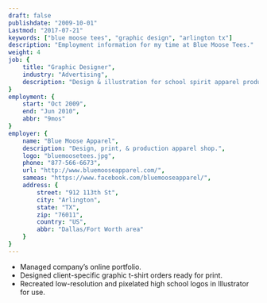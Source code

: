 ```yaml
---
draft: false
publishdate: "2009-10-01"
Lastmod: "2017-07-21"
keywords: ["blue moose tees", "graphic design", "arlington tx"]
description: "Employment information for my time at Blue Moose Tees."
weight: 4
job: {
    title: "Graphic Designer",
    industry: "Advertising",
    description: "Design & illustration for school spirit apparel products."
}
employment: {
    start: "Oct 2009",
    end: "Jun 2010",
    abbr: "9mos"
}
employer: {
    name: "Blue Moose Apparel",
    description: "Design, print, & production apparel shop.",
    logo: "bluemoosetees.jpg",
    phone: "877-566-6673",
    url: "http://www.bluemooseapparel.com/",
    sameas: "https://www.facebook.com/bluemooseapparel/",
    address: {
        street: "912 113th St",
        city: "Arlington",
        state: "TX",
        zip: "76011",
        country: "US",
        abbr: "Dallas/Fort Worth area"
    }
}
---
```


- Managed company’s online portfolio.
- Designed client-specific graphic t-shirt orders ready for print.
- Recreated low-resolution and pixelated high school logos in Illustrator for use.
